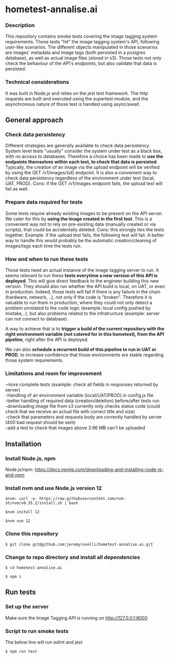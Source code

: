 # hometest-annalise.ai

### Description
This repository contains smoke tests covering the image tagging system requirements. Those tests "hit" the image tagging system's API, following user-like scenarios. The different objects manipulated in those scenarios are images' metadata and image tags (both persisted in a postgres database), as well as actual image files (stored in s3). Those tests not only check the behaviour of the API's endpoints, but also validate that data is persisted.

### Technical considerations  
It was built in Node.js and relies on the jest test framework.
The http requests are built and executed using the supertest module, and the asynchronous nature of those test is handled using async/await.

## General approach

### Check data persistency
Different strategies are generally available to check data persistency. System level tests "usually" consider the system under test as a black box, with no access to databases. Therefore a choice has been made to <b>use the endpoints themselves within each test, to check that data is persisted</b>. Typically, the creation of an image via the upload endpoint will be verified by using the GET /v1/images/{id} endpoint. It is also a convenient way to check data persistency regardless of the environment under test (local, UAT, PROD). Cons: if the GET /v1/images endpoint fails, the upload test will fail as well.

### Prepare data required for tests
Some tests require already existing images to be present on the API server. We cater for this by <b>using the image created in the first test</b>. This is a convenient way not to rely on pre-existing data (manually created or via scripts), that could be accidentally deleted. Cons: this strongly ties the tests together. Example: if the upload test fails, the following test will fail. A better way to handle this would probably be the automatic creation/cleaning of images/tags each time the tests run.

### How and when to run these tests
Those tests need an actual instance of the image tagging server to run. It seems relevant to run these <b>tests everytime a new version of this API is deployed</b>. This will give direct feedback to the engineer building this new version. They should also run whether the API build is local, on UAT, or even in production. Indeed, those tests will fail if there is any failure in the chain (hardware, network, ..), not only if the code is "broken". Therefore it is valuable to run them in production, where they could not only detect a problem unrelated to the code logic (example: local config pushed by mistake,..), but also problems related to the infratructure (example: server can not connect to database).

A way to achieve that is to <b>trigger a build of the current repository with the right environment variable (not catered for in this hometest), from the API pipeline</b>, right after the API is deployed. 

We can also <b>schedule a recurrent build of this pipeline to run in UAT or PROD</b>, to increase confidence that those environments are stable regarding those system requirements. 

### Limitations and room for improvement
-more complete tests (example: check all fields in responses returned by server)  
-Handling of an environment variable (local/UAT/PROD) in config.js file  
-better handling of required data (creation/deletion) before/after tests run  
-downloading image file from s3 currently only checks status code (could check that we receive an actual file with correct title and size)  
-check that parameters and requests body are correctly handled by server (400 bad request should be sent)   
-add a test to check that images above 3.96 MB can't be uploaded   

## Installation

### Install Node.js, npm

Node.js/npm: https://docs.npmjs.com/downloading-and-installing-node-js-and-npm

### Install nvm and use Node.js version 12
`$nvm: curl -o- https://raw.githubusercontent.com/nvm-sh/nvm/v0.35.2/install.sh | bash`

`$nvm install 12`

`$nvm use 12`

### Clone this repository

`$ git clone git@github.com:jeremyrovelli/hometest-annalise.ai.git`

### Change to repo directory and install all dependencies

`$ cd hometest-annalise.ai`

`$ npm i`

## Run tests

### Set up the server

Make sure the Image Tagging API is running on http://127.0.0.1:8000

### Script to run smoke tests

The below line will run eslint and jest

`$ npm run test`
